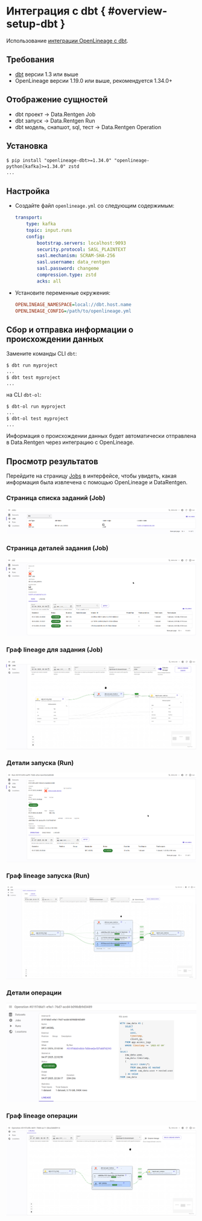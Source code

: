 # Интеграция с dbt { #overview-setup-dbt }

Использование [интеграции OpenLineage с dbt](https://openlineage.io/docs/integrations/dbt).

## Требования

- [dbt](https://www.getdbt.com/) версии 1.3 или выше
- OpenLineage версии 1.19.0 или выше, рекомендуется 1.34.0+

## Отображение сущностей

- dbt проект → Data.Rentgen Job
- dbt запуск → Data.Rentgen Run
- dbt модель, снапшот, sql, тест → Data.Rentgen Operation

## Установка

```console
$ pip install "openlineage-dbt>=1.34.0" "openlineage-python[kafka]>=1.34.0" zstd
...
```

## Настройка

- Создайте файл `openlineage.yml` со следующим содержимым:

  ```yaml
  transport:
      type: kafka
      topic: input.runs
      config:
          bootstrap.servers: localhost:9093
          security.protocol: SASL_PLAINTEXT
          sasl.mechanism: SCRAM-SHA-256
          sasl.username: data_rentgen
          sasl.password: changeme
          compression.type: zstd
          acks: all
  ```

- Установите переменные окружения:

  ```ini
  OPENLINEAGE_NAMESPACE=local://dbt.host.name
  OPENLINEAGE_CONFIG=/path/to/openlineage.yml
  ```

## Сбор и отправка информации о происхождении данных

Замените команды CLI `dbt`:

```shell
$ dbt run myproject
...
$ dbt test myproject
...
```

на CLI `dbt-ol`:

```shell
$ dbt-ol run myproject
...
$ dbt-ol test myproject
...
```

Информация о происхождении данных будет автоматически отправлена в Data.Rentgen через интеграцию с OpenLineage.

## Просмотр результатов

Перейдите на страницу [Jobs](http://localhost:3000/jobs) в интерфейсе, чтобы увидеть, какая информация была извлечена с помощью OpenLineage и DataRentgen.

### Страница списка заданий (Job)

![список заданий (Job)](job_list.png)

### Страница деталей задания (Job)

![детали задания (Job)](job_details.png)

### Граф lineage для задания (Job)

![граф  lineage для задания (Job)](job_lineage.png)

### Детали запуска (Run)

![детали запуска (Run)](run_details.png)

### Граф lineage запуска (Run)

![граф lineage запуска (Run)](run_lineage.png)

### Детали операции

![детали операции](operation_details.png)

### Граф lineage операции

![граф lineage операции](operation_lineage.png)
